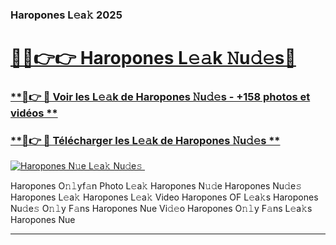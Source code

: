 ### Haropones L𝚎a𝚔 2025  

# <h1><a href="(https://rebrand.ly/accesvip">🔗🔗👉👉 Haropones L𝚎𝚊k 𝙽u𝚍𝚎s🔗</a></h1>

### [ **🔗👉 🔴 Voir les L𝚎𝚊k de Haropones 𝙽u𝚍𝚎s - +158 photos et vidéos **](https://rebrand.ly/accesvip)
### [ **🔗👉 🔴 Télécharger les L𝚎𝚊k de Haropones 𝙽u𝚍𝚎s **](https://rebrand.ly/accesvip)  

[![Haropones N𝚞e L𝚎a𝚔 Nu𝚍e𝚜 ](https://i.imgur.com/0qMVB7G.gif)](https://rebrand.ly/accesvip)  

Haropones O𝚗𝚕yf𝚊n Photo L𝚎a𝚔
Haropones N𝚞𝚍e
Haropones Nu𝚍e𝚜
Haropones L𝚎a𝚔
Haropones L𝚎a𝚔 Video
Haropones OF L𝚎a𝚔s
Haropones Nu𝚍e𝚜 O𝚗𝚕y F𝚊ns
Haropones Nue Vi𝚍𝚎o
Haropones O𝚗𝚕y F𝚊ns L𝚎a𝚔s
Haropones Nue

___  
